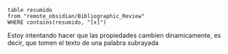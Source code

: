 ```dataview
table resumido
from "remote_obsidian/Bibliographic_Review"
WHERE contains(resumido, "[x]") 

```

Estoy intentando hacer que las propiedades cambien dinamicamente, es decir, que tomen el texto de una palabra subrayada

